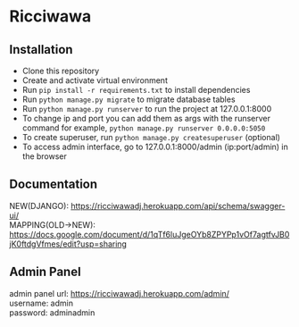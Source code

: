 # Ricciwawa

## Installation
* Clone this repository
* Create and activate virtual environment
* Run `pip install -r requirements.txt` to install dependencies
* Run `python manage.py migrate` to migrate database tables
* Run `python manage.py runserver` to run the project at 127.0.0.1:8000
* To change ip and port you can add them as args with the runserver command for example, `python manage.py runserver 0.0.0.0:5050`
* To create superuser, run `python manage.py createsuperuser` (optional)
* To access admin interface, go to 127.0.0.1:8000/admin (ip:port/admin) in the browser

## Documentation
NEW(DJANGO): https://ricciwawadj.herokuapp.com/api/schema/swagger-ui/ <br>
MAPPING(OLD->NEW): https://docs.google.com/document/d/1qTf6luJgeOYb8ZPYPp1vOf7agtfvJB0jK0ftdgVfmes/edit?usp=sharing

## Admin Panel
admin panel url: https://ricciwawadj.herokuapp.com/admin/ <br>
username: admin <br>
password: adminadmin <br>

